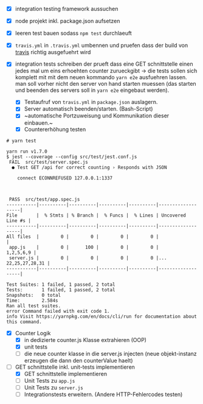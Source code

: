 - [x] integration testing framework aussuchen
- [x] node projekt inkl. package.json aufsetzen
- [x] leeren test bauen sodass `npm test` durchlaeuft
- [x] `travis.yml` in `.travis.yml` umbennen und pruefen dass der build von [travis](https://travis-ci.org/bahrmichael/node-js-example-app) richtig ausgefuehrt wird
- [x] integration tests schreiben der prueft dass eine GET schnittstelle einen jedes mal um eins erhoehten counter zurueckgibt -> die tests sollen sich komplett mit mit dem neuen kommando `yarn e2e` ausfuehren lassen. man soll vorher nicht den server von hand starten muessen (das starten und beenden des servers soll in `yarn e2e` eingebaut werden).

	- [x] Testaufruf von `travis.yml` in `package.json` auslagern.
	- [x] Server automatisch beenden/starten. (Bash-Script)
	- [x] ~automatische Portzuweisung und Kommunikation dieser einbauen.~
	- [x] Countererhöhung testen

```
# yarn test

yarn run v1.7.0
$ jest --coverage --config src/test/jest.conf.js
 FAIL  src/test/server.spec.js
  ● Test GET /api for correct counting › Responds with JSON

    connect ECONNREFUSED 127.0.0.1:1337



 PASS  src/test/app.spec.js
-----------|----------|----------|----------|----------|-------------------|
File       |  % Stmts | % Branch |  % Funcs |  % Lines | Uncovered Line #s |
-----------|----------|----------|----------|----------|-------------------|
All files  |        0 |        0 |        0 |        0 |                   |
 app.js    |        0 |      100 |        0 |        0 |         1,2,5,6,9 |
 server.js |        0 |        0 |        0 |        0 |... 22,25,27,28,31 |
-----------|----------|----------|----------|----------|-------------------|

Test Suites: 1 failed, 1 passed, 2 total
Tests:       1 failed, 1 passed, 2 total
Snapshots:   0 total
Time:        2.584s
Ran all test suites.
error Command failed with exit code 1.
info Visit https://yarnpkg.com/en/docs/cli/run for documentation about this command.
```

- [x] Counter Logik
	- [x] in dedizierte counter.js Klasse extrahieren (OOP)
	- [x] unit tests
	- [ ] die neue counter klasse in die server.js injecten (neue objekt-instanz erzeugen die dann den counterValue haelt)
- [ ] GET schnittstelle inkl. unit-tests implementieren
	- [x] GET schnittstelle implementieren
	- [ ] Unit Tests zu `app.js`
	- [ ] Unit Tests zu `server.js`
	- [ ] Integrationstests erweitern. (Andere HTTP-Fehlercodes testen)
